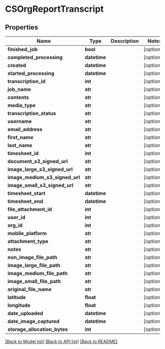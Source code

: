 # CSOrgReportTranscript

## Properties
Name | Type | Description | Notes
------------ | ------------- | ------------- | -------------
**finished_job** | **bool** |  | [optional] 
**completed_processing** | **datetime** |  | [optional] 
**created** | **datetime** |  | [optional] 
**started_processing** | **datetime** |  | [optional] 
**transcription_id** | **int** |  | [optional] 
**job_name** | **str** |  | [optional] 
**contents** | **str** |  | [optional] 
**media_type** | **str** |  | [optional] 
**transcription_status** | **str** |  | [optional] 
**username** | **str** |  | [optional] 
**email_address** | **str** |  | [optional] 
**first_name** | **str** |  | [optional] 
**last_name** | **str** |  | [optional] 
**timesheet_id** | **int** |  | [optional] 
**document_s3_signed_url** | **str** |  | [optional] 
**image_large_s3_signed_url** | **str** |  | [optional] 
**image_medium_s3_signed_url** | **str** |  | [optional] 
**image_small_s3_signed_url** | **str** |  | [optional] 
**timesheet_start** | **datetime** |  | [optional] 
**timesheet_end** | **datetime** |  | [optional] 
**file_attachment_id** | **int** |  | [optional] 
**user_id** | **int** |  | [optional] 
**org_id** | **int** |  | [optional] 
**mobile_platform** | **str** |  | [optional] 
**attachment_type** | **str** |  | [optional] 
**notes** | **str** |  | [optional] 
**non_image_file_path** | **str** |  | [optional] 
**image_large_file_path** | **str** |  | [optional] 
**image_medium_file_path** | **str** |  | [optional] 
**image_small_file_path** | **str** |  | [optional] 
**original_file_name** | **str** |  | [optional] 
**latitude** | **float** |  | [optional] 
**longitude** | **float** |  | [optional] 
**date_uploaded** | **datetime** |  | [optional] 
**date_image_captured** | **datetime** |  | [optional] 
**storage_allocation_bytes** | **int** |  | [optional] 

[[Back to Model list]](../README.md#documentation-for-models) [[Back to API list]](../README.md#documentation-for-api-endpoints) [[Back to README]](../README.md)


